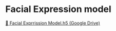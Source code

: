 # Facial Expression model  
[🔗 Facial Exprrission Model.h5 (Google Drive)](https://drive.google.com/file/d/1fBwG2l12bA2Ev7oDdIvaOuq4oqIu2LQX/view?usp=sharing)
